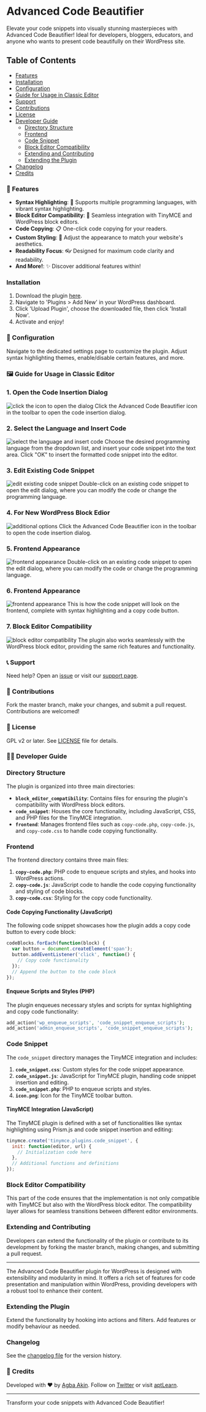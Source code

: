 # Advanced Code Beautifier

Elevate your code snippets into visually stunning masterpieces with Advanced Code Beautifier! Ideal for developers, bloggers, educators, and anyone who wants to present code beautifully on their WordPress site.



## Table of Contents
- [Features](#-Features)
- [Installation](#installation)
- [Configuration](#-configuration)
- [Guide for Usage in Classic Editor](#%EF%B8%8F-guide-for-usage-in-classic-editor)
- [Support](#-support)
- [Contributions](#-contributions)
- [License](#-license)
- [Developer Guide](#-developer-guide)
  - [Directory Structure](#directory-structure)
  - [Frontend](#frontend)
  - [Code Snippet](#code-snippet)
  - [Block Editor Compatibility](#block-editor-compatibility)
  - [Extending and Contributing](#extending-and-contributing)
  - [Extending the Plugin](#extending-the-plugin)
- [Changelog](#changelog)
- [Credits](#-credits)



### 🎨 Features
- **Syntax Highlighting**: 🌈 Supports multiple programming languages, with vibrant syntax highlighting.
- **Block Editor Compatibility**: 🧩 Seamless integration with TinyMCE and WordPress block editors.
- **Code Copying**: 📋 One-click code copying for your readers.
- **Custom Styling**: 💅 Adjust the appearance to match your website's aesthetics.
- **Readability Focus**: 👓 Designed for maximum code clarity and readability.
- **And More!**: ✨ Discover additional features within!

### Installation
1. Download the plugin [here]([link-to-plugin](https://akinolaakeem.com/wp-content/uploads/2023/08/codesnippet-1.zip)).
2. Navigate to 'Plugins > Add New' in your WordPress dashboard.
3. Click 'Upload Plugin', choose the downloaded file, then click 'Install Now'.
4. Activate and enjoy!

### 🔧 Configuration
Navigate to the dedicated settings page to customize the plugin. Adjust syntax highlighting themes, enable/disable certain features, and more.

### 🖼️ Guide for Usage in Classic Editor

### 1. Open the Code Insertion Dialog
![click the icon to open the dialog](./assets/screenshot3.png)
Click the Advanced Code Beautifier icon in the toolbar to open the code insertion dialog.

### 2. Select the Language and Insert Code
![select the language and insert code](./assets/screenshot2.png)
Choose the desired programming language from the dropdown list, and insert your code snippet into the text area. Click "OK" to insert the formatted code snippet into the editor.

### 3. Edit Existing Code Snippet
![edit existing code snippet](./assets/screenshot1.png)
Double-click on an existing code snippet to open the edit dialog, where you can modify the code or change the programming language.

### 4. For New WordPress Block Edior
![additional options](./assets/screenshot4.png)
Click the Advanced Code Beautifier icon in the toolbar to open the code insertion dialog.

### 5. Frontend Appearance
![frontend appearance](./assets/screenshot5.png)
Double-click on an existing code snippet to open the edit dialog, where you can modify the code or change the programming language.


### 6. Frontend Appearance
![frontend appearance](./assets/screenshot7.png)
This is how the code snippet will look on the frontend, complete with syntax highlighting and a copy code button.

### 7. Block Editor Compatibility
![block editor compatibility](./assets/screenshot6.png)
The plugin also works seamlessly with the WordPress block editor, providing the same rich features and functionality.


### 📞 Support
Need help? Open an [issue](akinolaakeem.com) or visit our [support page](https://aptlearn.io/contacts).

### 🤝 Contributions
Fork the master branch, make your changes, and submit a pull request. Contributions are welcomed!

### 📜 License
GPL v2 or later. See [LICENSE](LICENSE) file for details.

### 👨‍💻 Developer Guide
### Directory Structure
The plugin is organized into three main directories:
- **`block_editor_compatibility`**: Contains files for ensuring the plugin's compatibility with WordPress block editors.
- **`code_snippet`**: Houses the core functionality, including JavaScript, CSS, and PHP files for the TinyMCE integration.
- **`frontend`**: Manages frontend files such as `copy-code.php`, `copy-code.js`, and `copy-code.css` to handle code copying functionality.

### Frontend
The frontend directory contains three main files:
1. **`copy-code.php`**: PHP code to enqueue scripts and styles, and hooks into WordPress actions.
2. **`copy-code.js`**: JavaScript code to handle the code copying functionality and styling of code blocks.
3. **`copy-code.css`**: Styling for the copy code functionality.

#### Code Copying Functionality (JavaScript)
The following code snippet showcases how the plugin adds a copy code button to every code block:
```javascript
codeBlocks.forEach(function(block) {
  var button = document.createElement('span');
  button.addEventListener('click', function() {
    // Copy code functionality
  });
  // Append the button to the code block
});
```

#### Enqueue Scripts and Styles (PHP)
The plugin enqueues necessary styles and scripts for syntax highlighting and copy code functionality:
```php
add_action('wp_enqueue_scripts', 'code_snippet_enqueue_scripts');
add_action('admin_enqueue_scripts', 'code_snippet_enqueue_scripts');
```

### Code Snippet
The `code_snippet` directory manages the TinyMCE integration and includes:
1. **`code_snippet.css`**: Custom styles for the code snippet appearance.
2. **`code_snippet.js`**: JavaScript for TinyMCE plugin, handling code snippet insertion and editing.
3. **`code_snippet.php`**: PHP to enqueue scripts and styles.
4. **`icon.png`**: Icon for the TinyMCE toolbar button.

#### TinyMCE Integration (JavaScript)
The TinyMCE plugin is defined with a set of functionalities like syntax highlighting using Prism.js and code snippet insertion and editing:
```javascript
tinymce.create('tinymce.plugins.code_snippet', {
  init: function(editor, url) {
    // Initialization code here
  },
  // Additional functions and definitions
});
```

### Block Editor Compatibility
This part of the code ensures that the implementation is not only compatible with TinyMCE but also with the WordPress block editor. The compatibility layer allows for seamless transitions between different editor environments.

### Extending and Contributing
Developers can extend the functionality of the plugin or contribute to its development by forking the master branch, making changes, and submitting a pull request.

---

The Advanced Code Beautifier plugin for WordPress is designed with extensibility and modularity in mind. It offers a rich set of features for code presentation and manipulation within WordPress, providing developers with a robust tool to enhance their content.

### Extending the Plugin
Extend the functionality by hooking into actions and filters. Add features or modify behaviour as needed.

### Changelog
See the [changelog file](CHANGELOG.md) for the version history.

### 👏 Credits
Developed with ❤️ by [Agba Akin](https://www.akinolaakeem.com). Follow on [Twitter](https://twitter.com/kynsofficial) or visit [aptLearn](https://www.aptlearn.io).

---

Transform your code snippets with Advanced Code Beautifier!

